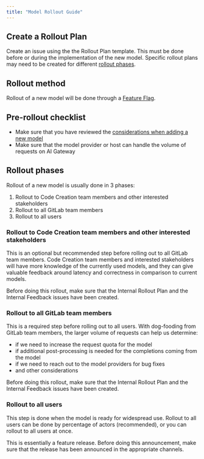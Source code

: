 ```yaml
---
title: "Model Rollout Guide"
---
```


## Create a Rollout Plan

Create an issue using the the Rollout Plan template. This must be done before or during the implementation of the new model.
Specific rollout plans may need to be created for different [rollout phases](#rollout-phases).

## Rollout method

Rollout of a new model will be done through a [Feature Flag](https://docs.gitlab.com/ee/development/feature_flags/).

## Pre-rollout checklist

- Make sure that you have reviewed the [considerations when adding a new model](./implementation_guidelines.md#considerations-when-adding-a-new-model)
- Make sure that the model provider or host can handle the volume of requests on AI Gateway

## Rollout phases

Rollout of a new model is usually done in 3 phases:

1. Rollout to Code Creation team members and other interested stakeholders
2. Rollout to all GitLab team members
3. Rollout to all users

### Rollout to Code Creation team members and other interested stakeholders

This is an optional but recommended step before rolling out to all GitLab team members. Code Creation team members and interested stakeholders will have more knowledge of the currently used models, and they can give valuable feedback around latency and correctness in comparison to current models.

Before doing this rollout, make sure that the Internal Rollout Plan and the Internal Feedback issues have been created.

### Rollout to all GitLab team members

This is a required step before rolling out to all users. With dog-fooding from GitLab team members, the larger volume of requests can help us determine:

- if we need to increase the request quota for the model
- if additional post-processing is needed for the completions coming from the model
- if we need to reach out to the model providers for bug fixes
- and other considerations

Before doing this rollout, make sure that the Internal Rollout Plan and the Internal Feedback issues have been created.

### Rollout to all users

This step is done when the model is ready for widespread use. Rollout to all users can be done by percentage of actors (recommended), or you can rollout to all users at once.

This is essentially a feature release. Before doing this announcement, make sure that the release has been announced in the appropriate channels.
